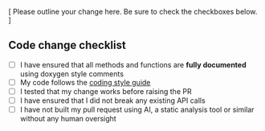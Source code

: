 [ Please outline your change here. Be sure to check the checkboxes below. ]

## Code change checklist

- [ ] I have ensured that all methods and functions are **fully documented** using doxygen style comments
- [ ] My code follows the [coding style guide](https://dpp.dev/coding-standards.html)
- [ ] I tested that my change works before raising the PR
- [ ] I have ensured that I did not break any existing API calls
- [ ] I have not built my pull request using AI, a static analysis tool or similar without any human oversight
